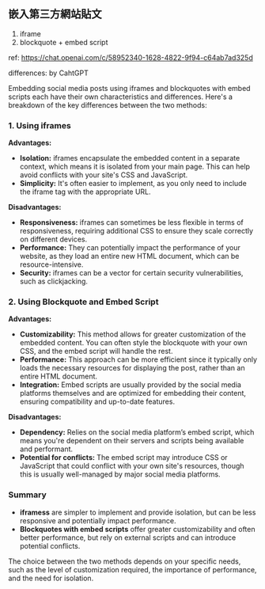 ## 嵌入第三方網站貼文



1. iframe
2. blockquote + embed script



ref: https://chat.openai.com/c/58952340-1628-4822-9f94-c64ab7ad325d



differences: by CahtGPT

Embedding social media posts using iframes and blockquotes with embed scripts each have their own characteristics and differences. Here's a breakdown of the key differences between the two methods:

### 1. Using iframes
**Advantages:**
- **Isolation:** iframes encapsulate the embedded content in a separate context, which means it is isolated from your main page. This can help avoid conflicts with your site's CSS and JavaScript.
- **Simplicity:** It's often easier to implement, as you only need to include the iframe tag with the appropriate URL.

**Disadvantages:**
- **Responsiveness:** iframes can sometimes be less flexible in terms of responsiveness, requiring additional CSS to ensure they scale correctly on different devices.
- **Performance:** They can potentially impact the performance of your website, as they load an entire new HTML document, which can be resource-intensive.
- **Security:** iframes can be a vector for certain security vulnerabilities, such as clickjacking.

### 2. Using Blockquote and Embed Script
**Advantages:**
- **Customizability:** This method allows for greater customization of the embedded content. You can often style the blockquote with your own CSS, and the embed script will handle the rest.
- **Performance:** This approach can be more efficient since it typically only loads the necessary resources for displaying the post, rather than an entire HTML document.
- **Integration:** Embed scripts are usually provided by the social media platforms themselves and are optimized for embedding their content, ensuring compatibility and up-to-date features.

**Disadvantages:**
- **Dependency:** Relies on the social media platform’s embed script, which means you're dependent on their servers and scripts being available and performant.
- **Potential for conflicts:** The embed script may introduce CSS or JavaScript that could conflict with your own site's resources, though this is usually well-managed by major social media platforms.

### Summary
- **iframess** are simpler to implement and provide isolation, but can be less responsive and potentially impact performance.
- **Blockquotes with embed scripts** offer greater customizability and often better performance, but rely on external scripts and can introduce potential conflicts.

The choice between the two methods depends on your specific needs, such as the level of customization required, the importance of performance, and the need for isolation.